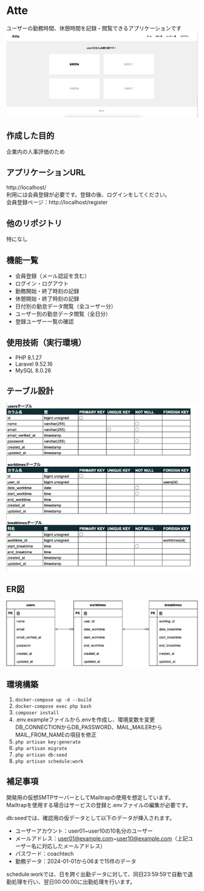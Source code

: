 # Atte
ユーザーの勤務時間、休憩時間を記録・閲覧できるアプリケーションです
![top_screen](src/top_screen_image.png)

## 作成した目的
企業内の人事評価のため

## アプリケーションURL
http://localhost/  
利用には会員登録が必要です。登録の後、ログインをしてください。  
会員登録ページ：http://localhost/register

## 他のリポジトリ
特になし

## 機能一覧
- 会員登録（メール認証を含む）
- ログイン・ログアウト
- 勤務開始・終了時刻の記録
- 休憩開始・終了時刻の記録
- 日付別の勤怠データ閲覧（全ユーザー分）
- ユーザー別の勤怠データ閲覧（全日分）
- 登録ユーザー一覧の確認

## 使用技術（実行環境）
- PHP 8.1.27
- Laravel 9.52.16
- MySQL 8.0.26

## テーブル設計
![table_design](src/table_design.png)

## ER図
![Atte_ER-Diagram](src/Atte.drawio.png)

## 環境構築

 1. ```docker-compose up -d --build```
 2. ```docker-compose exec php bash```
 3. ```composer install```
 4. .env.exampleファイルから.envを作成し、環境変数を変更  
DB_CONNECTIONからDB_PASSWORD、MAIL_MAILERからMAIL_FROM_NAMEの項目を修正
 5. ```php artisan key:generate```
 6. ```php artisan migrate```
 7. ```php artisan db:seed```
 8. ```php artisan schedule:work```

## 補足事項
開発用の仮想SMTPサーバーとしてMailtrapの使用を想定しています。  
Mailtrapを使用する場合はサービスの登録と.envファイルの編集が必要です。

db:seedでは、確認用の仮データとして以下のデータが挿入されます。
- ユーザーアカウント：user01~user10の10名分のユーザー
- メールアドレス：user01@example.com~user10@example.com（上記ユーザー名に対応したメールアドレス）
- パスワード：coachtech
- 勤務データ：2024-01-01から06まで15件のデータ

schedule:workでは、日を跨ぐ出勤データに対して、同日23:59:59で自動で退勤処理を行い、翌日00:00:00に出勤処理を行います。